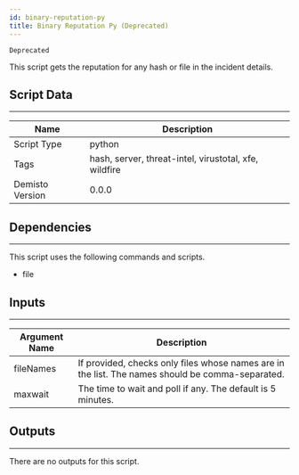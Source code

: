 ```yaml
---
id: binary-reputation-py
title: Binary Reputation Py (Deprecated)
---
```


`Deprecated`

This script gets the reputation for any hash or file in the incident details.

## Script Data
---

| **Name** | **Description** |
| --- | --- |
| Script Type | python |
| Tags | hash, server, threat-intel, virustotal, xfe, wildfire |
| Demisto Version | 0.0.0 |

## Dependencies
---
This script uses the following commands and scripts.
* file

## Inputs
---

| **Argument Name** | **Description** |
| --- | --- |
| fileNames | If provided, checks only files whose names are in the list. The names should be comma-separated. |
| maxwait | The time to wait and poll if any. The default is 5 minutes. |

## Outputs
---
There are no outputs for this script. 
